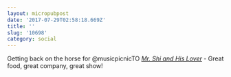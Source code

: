 ```yaml
---
layout: micropubpost
date: '2017-07-29T02:58:18.669Z'
title: ''
slug: '10698'
category: social
---
```

Getting back on the horse for @musicpicnicTO [*Mr. Shi and His Lover*](http://mrshiandhislover.com) - Great food, great company, great show!
